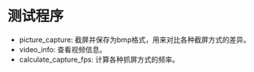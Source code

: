 # 测试程序

* picture_capture: 截屏并保存为bmp格式，用来对比各种截屏方式的差异。
* video_info: 查看视频信息。
* calculate_capture_fps: 计算各种抓屏方式的频率。
